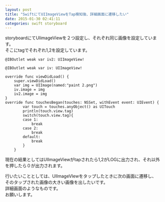 ```yaml
---
layout: post
title: "SwiftにてUIImageViewをTap検知後、詳細画面に遷移したい"
date: 2015-01-30 02:41:11
categories: swift storyboard
---
```

<p>storyboardにてUIimageViewを２つ設定し、それぞれ同じ画像を設定しています。<br>
そこにtagでそれぞれ1,2を設定しています。</p>

<pre><code>@IBOutlet weak var iv2: UIImageView!

@IBOutlet weak var iv: UIImageView!

override func viewDidLoad() {
    super.viewDidLoad()
    var img = UIImage(named:"paint 2.png")
    iv.image = img
    iv2.image = img
}
override func touchesBegan(touches: NSSet, withEvent event: UIEvent) {
        var touch = touches.anyObject() as UITouch
        println(touch.view.tag)
        switch(touch.view.tag){
        case 1:
            break
        case 2:
            break
        default:
            break
        }
    }
</code></pre>

<p>現在の結果としてはUIImageViewがtapされたら1,2がLOGに出力され、それ以外を押したら０が出力されます。</p>

<p>行いたいこととしては、UIImageVIewをタップしたときに次の画面に遷移し、そのタップされた画像の大きい画像を出したいです。<br>
詳細画面のようなものです。<br>
お願いします。</p>
